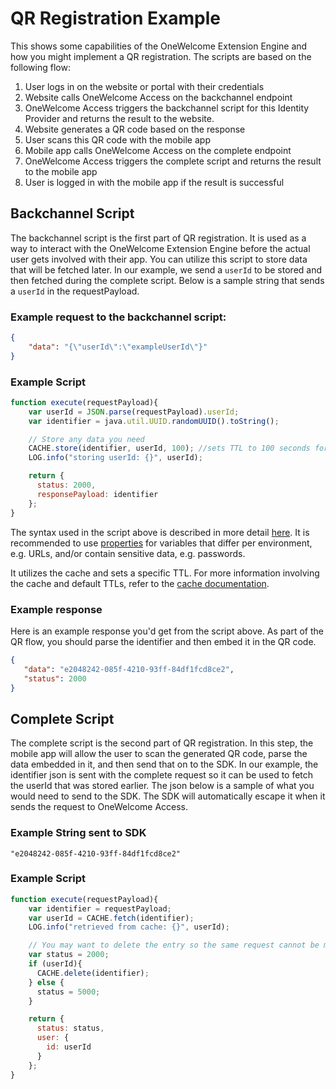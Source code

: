 # QR Registration Example
This shows some capabilities of the OneWelcome Extension Engine and how you might implement a QR registration. The scripts are based on the following flow:

1. User logs in on the website or portal with their credentials
2. Website calls OneWelcome Access on the backchannel endpoint
3. OneWelcome Access triggers the backchannel script for this Identity Provider and returns the result to the website.
4. Website generates a QR code based on the response
5. User scans this QR code with the mobile app
6. Mobile app calls OneWelcome Access on the complete endpoint
7. OneWelcome Access triggers the complete script and returns the result to the mobile app
8. User is logged in with the mobile app if the result is successful

## Backchannel Script

The backchannel script is the first part of QR registration. It is used as a way to interact with the OneWelcome Extension Engine before the actual user gets involved with
their app. You can utilize this script to store data that will be fetched later. In our example, we send a `userId` to be stored and then fetched during the 
complete script. Below is a sample string that sends a `userId` in the requestPayload.

### Example request to the backchannel script:
```json
{
    "data": "{\"userId\":\"exampleUserId\"}"
}
```

### Example Script

```js
function execute(requestPayload){
    var userId = JSON.parse(requestPayload).userId;
    var identifier = java.util.UUID.randomUUID().toString();

    // Store any data you need
    CACHE.store(identifier, userId, 100); //sets TTL to 100 seconds for this key.
    LOG.info("storing userId: {}", userId);

    return {
      status: 2000,
      responsePayload: identifier
    };
}
```

The syntax used in the script above is described in more detail [here](https://docs-single-tenant.onewelcome.com/msp/stable/extension-engine/topics/writing-scripts.html).
It is recommended to use [properties](../technical-app-management/extension-engine/extension-engine-properties.md) for variables that differ per environment, 
e.g. URLs, and/or contain sensitive data, e.g. passwords.

It utilizes the cache and sets a specific TTL. For more information involving the cache and default TTLs, refer to the [cache documentation](https://docs-single-tenant.onewelcome.com/msp/stable/extension-engine/configuration/setup-cache.html).


### Example response
Here is an example response you'd get from the script above. As part of the QR flow, you should parse the identifier and then embed it in the QR code.

```json
{
   "data": "e2048242-085f-4210-93ff-84df1fcd8ce2", 
   "status": 2000
}
```

## Complete Script

The complete script is the second part of QR registration. In this step, the mobile app will allow the user to scan the generated QR code, parse the data 
embedded in it, and then send that on to the SDK. In our example, the identifier json is sent with the complete request so it can be used to fetch the userId 
that was stored earlier. The json below is a sample of what you would need to send to the SDK. The SDK will automatically escape it when it sends the request 
to OneWelcome Access.


### Example String sent to SDK
```
"e2048242-085f-4210-93ff-84df1fcd8ce2"
```


### Example Script
```js
function execute(requestPayload){
    var identifier = requestPayload;
    var userId = CACHE.fetch(identifier);
    LOG.info("retrieved from cache: {}", userId);

    // You may want to delete the entry so the same request cannot be made again
    var status = 2000;
    if (userId){
      CACHE.delete(identifier);
    } else {
      status = 5000;
    }

    return {
      status: status,
      user: {
        id: userId
      }
    };
}
```
